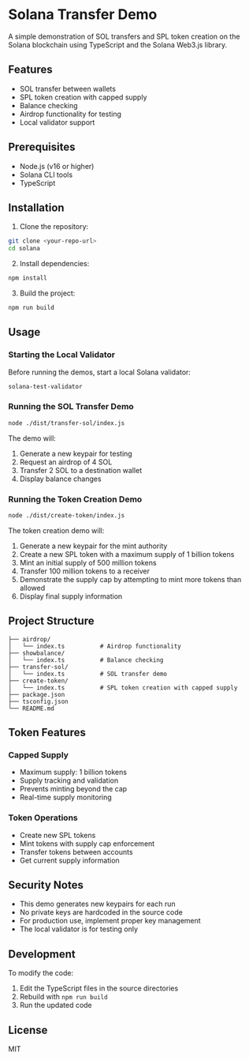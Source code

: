 # Solana Transfer Demo

A simple demonstration of SOL transfers and SPL token creation on the Solana blockchain using TypeScript and the Solana Web3.js library.

## Features

- SOL transfer between wallets
- SPL token creation with capped supply
- Balance checking
- Airdrop functionality for testing
- Local validator support

## Prerequisites

- Node.js (v16 or higher)
- Solana CLI tools
- TypeScript

## Installation

1. Clone the repository:
```bash
git clone <your-repo-url>
cd solana
```

2. Install dependencies:
```bash
npm install
```

3. Build the project:
```bash
npm run build
```

## Usage

### Starting the Local Validator

Before running the demos, start a local Solana validator:

```bash
solana-test-validator
```

### Running the SOL Transfer Demo

```bash
node ./dist/transfer-sol/index.js
```

The demo will:
1. Generate a new keypair for testing
2. Request an airdrop of 4 SOL
3. Transfer 2 SOL to a destination wallet
4. Display balance changes

### Running the Token Creation Demo

```bash
node ./dist/create-token/index.js
```

The token creation demo will:
1. Generate a new keypair for the mint authority
2. Create a new SPL token with a maximum supply of 1 billion tokens
3. Mint an initial supply of 500 million tokens
4. Transfer 100 million tokens to a receiver
5. Demonstrate the supply cap by attempting to mint more tokens than allowed
6. Display final supply information

## Project Structure

```
├── airdrop/
│   └── index.ts          # Airdrop functionality
├── showbalance/
│   └── index.ts          # Balance checking
├── transfer-sol/
│   └── index.ts          # SOL transfer demo
├── create-token/
│   └── index.ts          # SPL token creation with capped supply
├── package.json
├── tsconfig.json
└── README.md
```

## Token Features

### Capped Supply
- Maximum supply: 1 billion tokens
- Supply tracking and validation
- Prevents minting beyond the cap
- Real-time supply monitoring

### Token Operations
- Create new SPL tokens
- Mint tokens with supply cap enforcement
- Transfer tokens between accounts
- Get current supply information

## Security Notes

- This demo generates new keypairs for each run
- No private keys are hardcoded in the source code
- For production use, implement proper key management
- The local validator is for testing only

## Development

To modify the code:

1. Edit the TypeScript files in the source directories
2. Rebuild with `npm run build`
3. Run the updated code

## License

MIT 